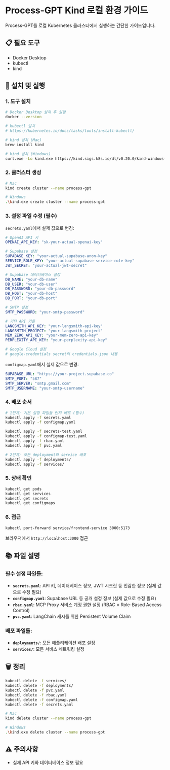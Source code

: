 # Process-GPT Kind 로컬 환경 가이드

Process-GPT를 로컬 Kubernetes 클러스터에서 실행하는 간단한 가이드입니다.

## 📋 필요 도구

* Docker Desktop
* kubectl
* kind

## 🚀 설치 및 실행

### 1. 도구 설치
```bash
# Docker Desktop 설치 후 실행
docker --version

# kubectl 설치
# https://kubernetes.io/docs/tasks/tools/install-kubectl/

# kind 설치 (Mac)
brew install kind

# kind 설치 (Windows)
curl.exe -Lo kind.exe https://kind.sigs.k8s.io/dl/v0.20.0/kind-windows-amd64
```

### 2. 클러스터 생성
```bash
# Mac
kind create cluster --name process-gpt

# Windows 
.\kind.exe create cluster --name process-gpt
```

### 3. 설정 파일 수정 (필수)
`secrets.yaml`에서 실제 값으로 변경:
```yaml
# OpenAI API 키
OPENAI_API_KEY: "sk-your-actual-openai-key"

# Supabase 설정
SUPABASE_KEY: "your-actual-supabase-anon-key"
SERVICE_ROLE_KEY: "your-actual-supabase-service-role-key"
JWT_SECRET: "your-actual-jwt-secret"

# Supabase 데이터베이스 설정
DB_NAME: "your-db-name"
DB_USER: "your-db-user"
DB_PASSWORD: "your-db-password"
DB_HOST: "your-db-host"
DB_PORT: "your-db-port"

# SMTP 설정
SMTP_PASSWORD: "your-smtp-password"

# 기타 API 키들
LANGSMITH_API_KEY: "your-langsmith-api-key"
LANGSMITH_PROJECT: "your-langsmith-project"
MEM_ZERO_API_KEY: "your-mem-zero-api-key"
PERPLEXITY_API_KEY: "your-perplexity-api-key"

# Google Cloud 설정
# google-credentials secret의 credentials.json 내용
```

`configmap.yaml`에서 실제 값으로 변경:
```yaml
SUPABASE_URL: "https://your-project.supabase.co"
SMTP_PORT: "587"
SMTP_SERVER: "smtp.gmail.com"
SMTP_USERNAME: "your-smtp-username"
```

### 4. 배포 순서
```bash
# 1단계: 기본 설정 파일들 먼저 배포 (필수)
kubectl apply -f secrets.yaml
kubectl apply -f configmap.yaml

kubectl apply -f secrets-test.yaml
kubectl apply -f configmap-test.yaml
kubectl apply -f rbac.yaml
kubectl apply -f pvc.yaml

# 2단계: 모든 deployment와 service 배포
kubectl apply -f deployments/
kubectl apply -f services/
```

### 5. 상태 확인
```bash
kubectl get pods
kubectl get services
kubectl get secrets
kubectl get configmaps
```

### 6. 접근
```bash
kubectl port-forward service/frontend-service 3000:5173
```
브라우저에서 `http://localhost:3000` 접근

## 📚 파일 설명

### 필수 설정 파일들:
- **`secrets.yaml`**: API 키, 데이터베이스 정보, JWT 시크릿 등 민감한 정보 (실제 값으로 수정 필요)
- **`configmap.yaml`**: Supabase URL 등 공개 설정 정보 (실제 값으로 수정 필요)
- **`rbac.yaml`**: MCP Proxy 서비스 계정 권한 설정 (RBAC = Role-Based Access Control)
- **`pvc.yaml`**: LangChain 캐시를 위한 Persistent Volume Claim

### 배포 파일들:
- **`deployments/`**: 모든 애플리케이션 배포 설정
- **`services/`**: 모든 서비스 네트워킹 설정

## 🗑️ 정리
```bash
kubectl delete -f services/
kubectl delete -f deployments/
kubectl delete -f pvc.yaml
kubectl delete -f rbac.yaml
kubectl delete -f configmap.yaml
kubectl delete -f secrets.yaml

# Mac
kind delete cluster --name process-gpt

# Windows 
.\kind.exe delete cluster --name process-gpt
```

## ⚠️ 주의사항

* 실제 API 키와 데이터베이스 정보 필요